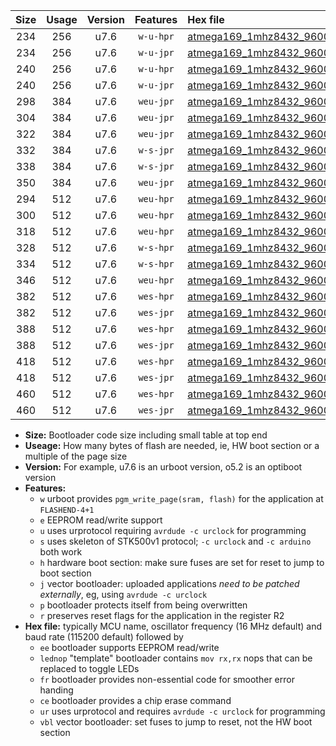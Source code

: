 |Size|Usage|Version|Features|Hex file|
|:-:|:-:|:-:|:-:|:--|
|234|256|u7.6|`w-u-hpr`|[atmega169_1mhz8432_9600bps_ur.hex](https://raw.githubusercontent.com/stefanrueger/urboot/main/atmega169_1mhz8432_9600bps_ur.hex)|
|234|256|u7.6|`w-u-jpr`|[atmega169_1mhz8432_9600bps_ur_vbl.hex](https://raw.githubusercontent.com/stefanrueger/urboot/main/atmega169_1mhz8432_9600bps_ur_vbl.hex)|
|240|256|u7.6|`w-u-hpr`|[atmega169_1mhz8432_9600bps_lednop_ur.hex](https://raw.githubusercontent.com/stefanrueger/urboot/main/atmega169_1mhz8432_9600bps_lednop_ur.hex)|
|240|256|u7.6|`w-u-jpr`|[atmega169_1mhz8432_9600bps_lednop_ur_vbl.hex](https://raw.githubusercontent.com/stefanrueger/urboot/main/atmega169_1mhz8432_9600bps_lednop_ur_vbl.hex)|
|298|384|u7.6|`weu-jpr`|[atmega169_1mhz8432_9600bps_ee_ur_vbl.hex](https://raw.githubusercontent.com/stefanrueger/urboot/main/atmega169_1mhz8432_9600bps_ee_ur_vbl.hex)|
|304|384|u7.6|`weu-jpr`|[atmega169_1mhz8432_9600bps_ee_lednop_ur_vbl.hex](https://raw.githubusercontent.com/stefanrueger/urboot/main/atmega169_1mhz8432_9600bps_ee_lednop_ur_vbl.hex)|
|322|384|u7.6|`weu-jpr`|[atmega169_1mhz8432_9600bps_ee_lednop_fr_ur_vbl.hex](https://raw.githubusercontent.com/stefanrueger/urboot/main/atmega169_1mhz8432_9600bps_ee_lednop_fr_ur_vbl.hex)|
|332|384|u7.6|`w-s-jpr`|[atmega169_1mhz8432_9600bps_vbl.hex](https://raw.githubusercontent.com/stefanrueger/urboot/main/atmega169_1mhz8432_9600bps_vbl.hex)|
|338|384|u7.6|`w-s-jpr`|[atmega169_1mhz8432_9600bps_lednop_vbl.hex](https://raw.githubusercontent.com/stefanrueger/urboot/main/atmega169_1mhz8432_9600bps_lednop_vbl.hex)|
|350|384|u7.6|`weu-jpr`|[atmega169_1mhz8432_9600bps_ee_lednop_fr_ce_ur_vbl.hex](https://raw.githubusercontent.com/stefanrueger/urboot/main/atmega169_1mhz8432_9600bps_ee_lednop_fr_ce_ur_vbl.hex)|
|294|512|u7.6|`weu-hpr`|[atmega169_1mhz8432_9600bps_ee_ur.hex](https://raw.githubusercontent.com/stefanrueger/urboot/main/atmega169_1mhz8432_9600bps_ee_ur.hex)|
|300|512|u7.6|`weu-hpr`|[atmega169_1mhz8432_9600bps_ee_lednop_ur.hex](https://raw.githubusercontent.com/stefanrueger/urboot/main/atmega169_1mhz8432_9600bps_ee_lednop_ur.hex)|
|318|512|u7.6|`weu-hpr`|[atmega169_1mhz8432_9600bps_ee_lednop_fr_ur.hex](https://raw.githubusercontent.com/stefanrueger/urboot/main/atmega169_1mhz8432_9600bps_ee_lednop_fr_ur.hex)|
|328|512|u7.6|`w-s-hpr`|[atmega169_1mhz8432_9600bps.hex](https://raw.githubusercontent.com/stefanrueger/urboot/main/atmega169_1mhz8432_9600bps.hex)|
|334|512|u7.6|`w-s-hpr`|[atmega169_1mhz8432_9600bps_lednop.hex](https://raw.githubusercontent.com/stefanrueger/urboot/main/atmega169_1mhz8432_9600bps_lednop.hex)|
|346|512|u7.6|`weu-hpr`|[atmega169_1mhz8432_9600bps_ee_lednop_fr_ce_ur.hex](https://raw.githubusercontent.com/stefanrueger/urboot/main/atmega169_1mhz8432_9600bps_ee_lednop_fr_ce_ur.hex)|
|382|512|u7.6|`wes-hpr`|[atmega169_1mhz8432_9600bps_ee.hex](https://raw.githubusercontent.com/stefanrueger/urboot/main/atmega169_1mhz8432_9600bps_ee.hex)|
|382|512|u7.6|`wes-jpr`|[atmega169_1mhz8432_9600bps_ee_vbl.hex](https://raw.githubusercontent.com/stefanrueger/urboot/main/atmega169_1mhz8432_9600bps_ee_vbl.hex)|
|388|512|u7.6|`wes-hpr`|[atmega169_1mhz8432_9600bps_ee_lednop.hex](https://raw.githubusercontent.com/stefanrueger/urboot/main/atmega169_1mhz8432_9600bps_ee_lednop.hex)|
|388|512|u7.6|`wes-jpr`|[atmega169_1mhz8432_9600bps_ee_lednop_vbl.hex](https://raw.githubusercontent.com/stefanrueger/urboot/main/atmega169_1mhz8432_9600bps_ee_lednop_vbl.hex)|
|418|512|u7.6|`wes-hpr`|[atmega169_1mhz8432_9600bps_ee_lednop_fr.hex](https://raw.githubusercontent.com/stefanrueger/urboot/main/atmega169_1mhz8432_9600bps_ee_lednop_fr.hex)|
|418|512|u7.6|`wes-jpr`|[atmega169_1mhz8432_9600bps_ee_lednop_fr_vbl.hex](https://raw.githubusercontent.com/stefanrueger/urboot/main/atmega169_1mhz8432_9600bps_ee_lednop_fr_vbl.hex)|
|460|512|u7.6|`wes-hpr`|[atmega169_1mhz8432_9600bps_ee_lednop_fr_ce.hex](https://raw.githubusercontent.com/stefanrueger/urboot/main/atmega169_1mhz8432_9600bps_ee_lednop_fr_ce.hex)|
|460|512|u7.6|`wes-jpr`|[atmega169_1mhz8432_9600bps_ee_lednop_fr_ce_vbl.hex](https://raw.githubusercontent.com/stefanrueger/urboot/main/atmega169_1mhz8432_9600bps_ee_lednop_fr_ce_vbl.hex)|

- **Size:** Bootloader code size including small table at top end
- **Useage:** How many bytes of flash are needed, ie, HW boot section or a multiple of the page size
- **Version:** For example, u7.6 is an urboot version, o5.2 is an optiboot version
- **Features:**
  + `w` urboot provides `pgm_write_page(sram, flash)` for the application at `FLASHEND-4+1`
  + `e` EEPROM read/write support
  + `u` uses urprotocol requiring `avrdude -c urclock` for programming
  + `s` uses skeleton of STK500v1 protocol; `-c urclock` and `-c arduino` both work
  + `h` hardware boot section: make sure fuses are set for reset to jump to boot section
  + `j` vector bootloader: uploaded applications *need to be patched externally*, eg, using `avrdude -c urclock`
  + `p` bootloader protects itself from being overwritten
  + `r` preserves reset flags for the application in the register R2
- **Hex file:** typically MCU name, oscillator frequency (16 MHz default) and baud rate (115200 default) followed by
  + `ee` bootloader supports EEPROM read/write
  + `lednop` "template" bootloader contains `mov rx,rx` nops that can be replaced to toggle LEDs
  + `fr` bootloader provides non-essential code for smoother error handing
  + `ce` bootloader provides a chip erase command
  + `ur` uses urprotocol and requires `avrdude -c urclock` for programming
  + `vbl` vector bootloader: set fuses to jump to reset, not the HW boot section
